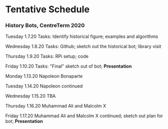 # Tentative Schedule
### History Bots, CentreTerm 2020

Tuesday 1.7.20
Tasks: Identify historical figure; examples and algorithms

Wednesday 1.8.20
Tasks: Github; sketch out the historical bot; library visit

Thursday 1.9.20
Tasks: RPi setup; code

Friday 1.10.20
Tasks: "Final" sketch out of bot; **Presentation**


Monday 1.13.20
Napoleon Bonaparte

Tuesday 1.14.20
Napoleon continued

Wednesday 1.15.20
TBA

Thursday 1.16.20
Muhammad Ali and Malcolm X

Friday 1.17.20
Muhammad Ali and Malcolm X continued; sketch out plan for bot; **Presentation**
